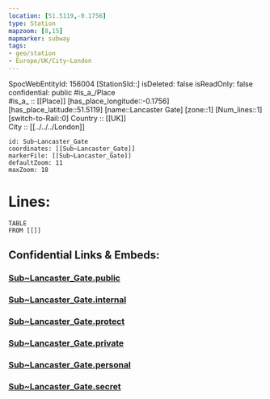 ```yaml
---
location: [51.5119,-0.1756] 
type: Station 
mapzoom: [8,15] 
mapmarker: subway 
tags:
- geo/station
- Europe/UK/City~London
---
```

SpocWebEntityId: 156004
[StationSId::] 
isDeleted: false
isReadOnly: false
confidential: public
#is_a_/Place  
#is_a_ :: [[Place]] 
[has_place_longitude::-0.1756] 
[has_place_latitude::51.5119] 
[name::Lancaster Gate] 
[zone::1] 
[Num_lines::1] 
[switch-to-Rail::0] 
Country :: [[UK]]  
City :: [[../../../London]]  


```leaflet
id: Sub~Lancaster_Gate
coordinates: [[Sub~Lancaster_Gate]] 
markerFile: [[Sub~Lancaster_Gate]] 
defaultZoom: 11 
maxZoom: 18
```


# Lines: 
```dataview
TABLE 
FROM [[]] 
```


## Confidential Links & Embeds: 

### [Sub~Lancaster_Gate.public](/_public/\Earth\Continent\Europe\Europe~North\UK\England\Regions~England\London,Greater\cities~GreaterLondon\Underground\StationSub~Lancaster_Gate.public.md) 

### [Sub~Lancaster_Gate.internal](/_internal/\Earth\Continent\Europe\Europe~North\UK\England\Regions~England\London,Greater\cities~GreaterLondon\Underground\StationSub~Lancaster_Gate.internal.md) 

### [Sub~Lancaster_Gate.protect](/_protect/\Earth\Continent\Europe\Europe~North\UK\England\Regions~England\London,Greater\cities~GreaterLondon\Underground\StationSub~Lancaster_Gate.protect.md) 

### [Sub~Lancaster_Gate.private](/_private/\Earth\Continent\Europe\Europe~North\UK\England\Regions~England\London,Greater\cities~GreaterLondon\Underground\StationSub~Lancaster_Gate.private.md) 

### [Sub~Lancaster_Gate.personal](/_personal/\Earth\Continent\Europe\Europe~North\UK\England\Regions~England\London,Greater\cities~GreaterLondon\Underground\StationSub~Lancaster_Gate.personal.md) 

### [Sub~Lancaster_Gate.secret](/_secret/\Earth\Continent\Europe\Europe~North\UK\England\Regions~England\London,Greater\cities~GreaterLondon\Underground\StationSub~Lancaster_Gate.secret.md)

